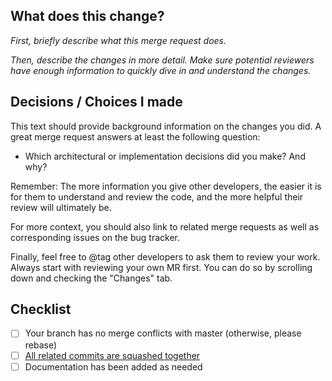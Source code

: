 ## What does this change?

_First, briefly describe what this merge request does._

_Then, describe the changes in more detail._
_Make sure potential reviewers have enough information to quickly dive in and understand the changes._

## Decisions / Choices I made

This text should provide background information on the changes you did. A great merge request answers at least the following question:

- Which architectural or implementation decisions did you make? And why?

Remember: The more information you give other developers, the easier it is for them to understand and review the code, and the more helpful their review will ultimately be.

For more context, you should also link to related merge requests as well as corresponding issues on the bug tracker.

Finally, feel free to @tag other developers to ask them to review your work. Always start with reviewing your own MR first. You can do so by scrolling down and checking the "Changes" tab.

## Checklist

- [ ] Your branch has no merge conflicts with master (otherwise, please rebase)
- [ ] [All related commits are squashed together](https://git-scm.com/book/en/v2/Git-Tools-Rewriting-History#Squashing-Commits)
- [ ] Documentation has been added as needed
